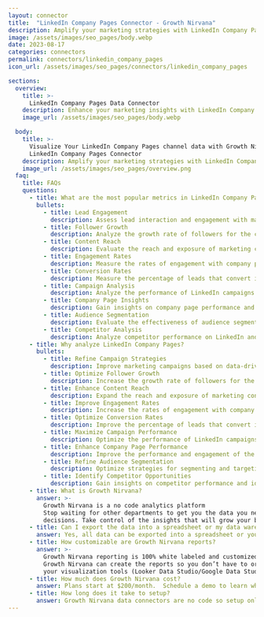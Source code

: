 ```yaml
---
layout: connector
title:  "LinkedIn Company Pages Connector - Growth Nirvana"
description: Amplify your marketing strategies with LinkedIn Company Pages integration, gaining actionable insights from campaign data analysis.
image: /assets/images/seo_pages/body.webp
date: 2023-08-17
categories: connectors
permalink: connectors/linkedin_company_pages
icon_url: /assets/images/seo_pages/connectors/linkedin_company_pages

sections:
  overview:
    title: >-
      LinkedIn Company Pages Data Connector
    description: Enhance your marketing insights with LinkedIn Company Pages integration. Seamlessly merge marketing data, unlocking insights that shape campaign strategies, lead analysis, and operational excellence.
    image_url: /assets/images/seo_pages/body.webp

  body:
    title: >-
      Visualize Your LinkedIn Company Pages channel data with Growth Nirvana's
      LinkedIn Company Pages Connector
    description: Amplify your marketing strategies with LinkedIn Company Pages integration, gaining actionable insights from campaign data analysis.
    image_url: /assets/images/seo_pages/overview.png
  faq:
    title: FAQs
    questions:
      - title: What are the most popular metrics in LinkedIn Company Pages to analyze?
        bullets:
          - title: Lead Engagement
            description: Assess lead interaction and engagement with marketing materials.
          - title: Follower Growth
            description: Analyze the growth rate of followers for the company page.
          - title: Content Reach
            description: Evaluate the reach and exposure of marketing content.
          - title: Engagement Rates
            description: Measure the rates of engagement with company page content.
          - title: Conversion Rates
            description: Measure the percentage of leads that convert into customers.
          - title: Campaign Analysis
            description: Analyze the performance of LinkedIn campaigns.
          - title: Company Page Insights
            description: Gain insights on company page performance and audience engagement.
          - title: Audience Segmentation
            description: Evaluate the effectiveness of audience segmentation strategies.
          - title: Competitor Analysis
            description: Analyze competitor performance on LinkedIn and identify opportunities.
      - title: Why analyze LinkedIn Company Pages?
        bullets:
          - title: Refine Campaign Strategies
            description: Improve marketing campaigns based on data-driven insights.
          - title: Optimize Follower Growth
            description: Increase the growth rate of followers for the company page.
          - title: Enhance Content Reach
            description: Expand the reach and exposure of marketing content.
          - title: Improve Engagement Rates
            description: Increase the rates of engagement with company page content.
          - title: Optimize Conversion Rates
            description: Improve the percentage of leads that convert into customers.
          - title: Maximize Campaign Performance
            description: Optimize the performance of LinkedIn campaigns.
          - title: Enhance Company Page Performance
            description: Improve the performance and engagement of the LinkedIn Company Page.
          - title: Refine Audience Segmentation
            description: Optimize strategies for segmenting and targeting the audience.
          - title: Identify Competitor Opportunities
            description: Gain insights on competitor performance and identify opportunities.
      - title: What is Growth Nirvana?
        answer: >-
          Growth Nirvana is a no code analytics platform 
          Stop waiting for other departments to get you the data you need to make critical business 
          decisions. Take control of the insights that will grow your business.
      - title: Can I export the data into a spreadsheet or my data warehouse?
        answer: Yes, all data can be exported into a spreadsheet or your data warehouse (Google BigQuery, AWS, Snowflake, Azure, etc)
      - title: How customizable are Growth Nirvana reports?
        answer: >-
          Growth Nirvana reporting is 100% white labeled and customized to your specifications.
          Growth Nirvana can create the reports so you don’t have to or you can connect
          your visualization tools (Looker Data Studio/Google Data Studio, Tableau, PowerBI, etc) to Growth Nirvana.
      - title: How much does Growth Nirvana cost?
        answer: Plans start at $200/month.  Schedule a demo to learn what plan is best for you.
      - title: How long does it take to setup?
        answer: Growth Nirvana data connectors are no code so setup only requires a few clicks.
---
```

